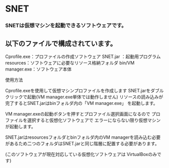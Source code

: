 # SNET 

### SNETは仮想マシンを起動できるソフトウェアです。
以下のファイルで構成されています。
------
Cprofile.exe：プロファイルの作成ソフトウェア
SNET.jar ：起動用プログラム
resources：ソフトウェアに必要なリソース格納フォルダ
bin/VM manager.exe：ソフトウェア本体

使用方法 

Cprofile.exeを使用して仮想マシンプロファイルを作成します
SNET.jarをダブルクリックで起動(VM manager.exe単体では動作しません)
リソースの読み込みが完了するとSNET.jarはbinフォルダ内の「VM manager.exe」
を起動します。

VM manager.exeの起動ボタンを押すとプロファイル選択画面になるので
プロファイルを選択すると仮想化ソフトウェアで
エラーにならない限り仮想マシンが起動します。

SNET.jarはresourcesフォルダとbinフォルダ内のVM managerを読み込む必要
があるため二つのフォルダはSNET.jarと同じ階層に配置する必要があります。

(このソフトウェアが現在対応している仮想化ソフトウェアは
VirtualBoxのみです)
